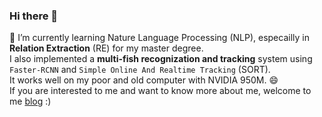 ### Hi there 👋
🌱 I’m currently learning Nature Language Processing (NLP), especailly in **Relation Extraction** (RE) for my master degree.  
I also implemented a **multi-fish recognization and tracking** system using `Faster-RCNN` and `Simple Online And Realtime Tracking` (SORT).  
It works well on my poor and old computer with NVIDIA 950M. 😄  
If you are interested to me and want to know more about me, welcome to me [blog](http://czqmike-server.cn/) :)
<!--
**czqmike/czqmike** is a ✨ _special_ ✨ repository because its `README.md` (this file) appears on your GitHub profile.

Here are some ideas to get you started:

- 🔭 I’m currently working on ...
- 🌱 I’m currently learning ...
- 👯 I’m looking to collaborate on ...
- 🤔 I’m looking for help with ...
- 💬 Ask me about ...
- 📫 How to reach me: ...
- 😄 Pronouns: ...
- ⚡ Fun fact: ...
-->
